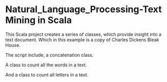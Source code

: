 # Natural_Language_Processing-Text Mining in Scala
 This Scala project creates a series of classes, which provide insight into a text document. Which in this example is a copy of Charles Dickens Bleak House. 

The script include, a concatenation class. 

A class to count all the words in a text. 

And a class to count all letters in a text. 
